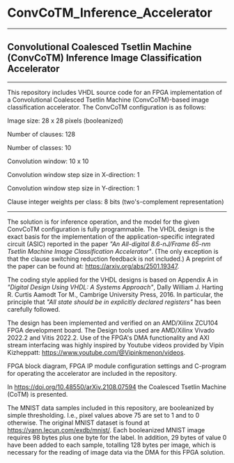 # ConvCoTM_Inference_Accelerator

------------------------------------------------------------------------------------------------

## Convolutional Coalesced Tsetlin Machine (ConvCoTM) Inference Image Classification Accelerator

------------------------------------------------------------------------------------------------

This repository includes VHDL source code for an FPGA implementation of a Convolutional Coalesced Tsetlin Machine (ConvCoTM)-based image classification accelerator. The ConvCoTM configuration is as follows: 

Image size: 28 x 28 pixels (booleanized)

Number of clauses: 128

Number of classes:  10 

Convolution window: 10 x 10

Convolution window step size in X-direction: 1

Convolution window step size in Y-direction: 1

Clause integer weights per class: 8 bits (two's-complement representation)

------------------------------------------------------------------------------------------------

The solution is for inference operation, and the model for the given ConvCoTM configuration is fully programmable. The VHDL design is the exact basis for the implementation of the application-specific integrated circuit (ASIC) reported in the paper <i>"An All-digital 8.6-nJ/Frame 65-nm Tsetlin Machine Image Classification Accelerator"</i>. (The only exception is that the clause switching reduction feedback is not included.) A preprint of the paper can be found at: https://arxiv.org/abs/2501.19347.

The coding style applied for the VHDL designs is based on Appendix A in <i>"Digital Design Using VHDL: A Systems Approach"</i>, Dally William J. Harting R. Curtis Aamodt Tor M., Cambrige University Press, 2016. In particular, the principle that <i>"All state should be in explicitly declared registers"</i> has been carefully followed.

The design has been implemented and verified on an AMD/Xilinx ZCU104 FPGA development board. The Design tools used are AMD/Xilinx Vivado 2022.2 and Vitis 2022.2. Use of the FPGA's DMA functionality and AXI stream interfacing was highly inspired by Youtube videos provided by Vipin Kizheppatt: https://www.youtube.com/@Vipinkmenon/videos.

FPGA block diagram, FPGA IP module configuration settings and C-program for operating the accelerator are included in the repository. 

In https://doi.org/10.48550/arXiv.2108.07594 the Coalesced Tsetlin Machine (CoTM) is presented.

The MNIST data samples included in this repository, are booleanized by simple thresholding. I.e., pixel values above 75 are set to 1 and to 0 otherwise. The original MNIST dataset is found at https://yann.lecun.com/exdb/mnist/. Each booleanized MNIST image requires 98 bytes plus one byte for the label. In addition, 29 bytes of value 0 have been added to each sample, totalling 128 bytes per image, which is necessary for the reading of image data via the DMA for this FPGA solution.